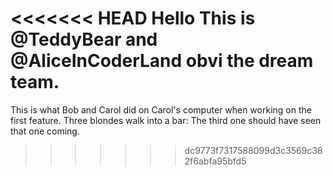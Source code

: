 <<<<<<< HEAD
Hello This is @TeddyBear and @AliceInCoderLand
obvi the dream team.
=======
This is what Bob and Carol did on Carol's computer when working on the first feature. Three blondes walk into a bar: The third one should have seen that one coming.
>>>>>>> dc9773f7317588099d3c3569c382f6abfa95bfd5
